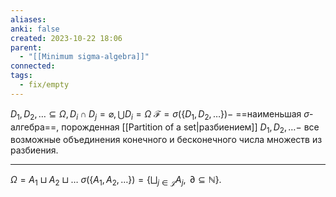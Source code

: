 ```yaml
---
aliases: 
anki: false
created: 2023-10-22 18:06
parent:
  - "[[Minimum sigma-algebra]]"
connected: 
tags:
  - fix/empty
---
```

$D_1,D_2,\ldots\subseteq\Omega,D_i\cap D_j=\varnothing,\bigcup D_i=\Omega$ 
$\mathscr{F}=\sigma(\{D_1,D_2,\ldots\})-$ ==наименьшая $\sigma$-алгебра==, порожденная [[Partition of a set|разбиением]]  $D_1,D_2,\ldots-$ все возможные объединения конечного и бесконечного числа множеств из разбиения.

---

$\Omega=A_1\sqcup A_2\sqcup\ldots$
$\sigma(\{A_1,A_2,\ldots\})=\{\bigsqcup_{j\in\mathcal{J}}A_j,\mathrm{~}\partial\subseteq\mathbb{N}\}.$




